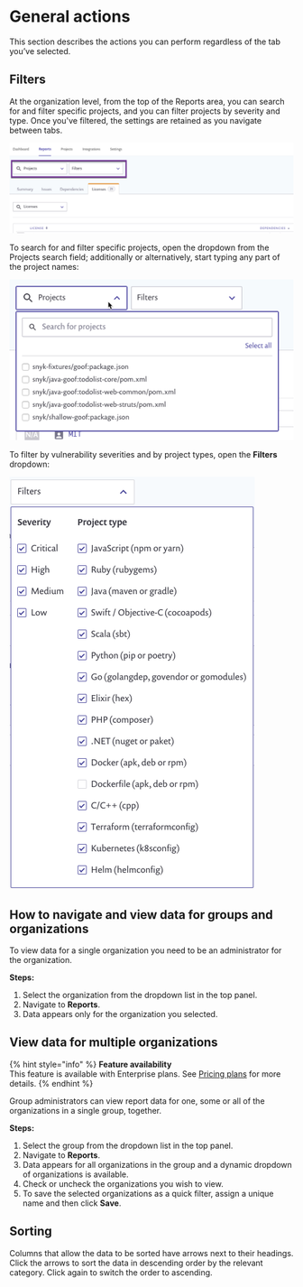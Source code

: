 # General actions

This section describes the actions you can perform regardless of the tab you’ve selected.

## Filters

At the organization level, from the top of the Reports area, you can search for and filter specific projects, and you can filter projects by severity and type. Once you've filtered, the settings are retained as you navigate between tabs.

![](../../.gitbook/assets/uuid-8769c471-9788-dfdf-e3a7-2ffd28ea1011-en.png)

To search for and filter specific projects, open the dropdown from the Projects search field; additionally or alternatively, start typing any part of the project names:

![](../../.gitbook/assets/uuid-d8df9018-387d-26f4-c735-b50a312b9eb0-en.png)

To filter by vulnerability severities and by project types, open the **Filters** dropdown:

![](../../.gitbook/assets/mceclip0-29-.png)

## How to navigate and view data for groups and organizations

To view data for a single organization you need to be an administrator for the organization.

**Steps:**

1. Select the organization from the dropdown list in the top panel.
2. Navigate to **Reports**.
3. Data appears only for the organization you selected.

## View data for multiple organizations

{% hint style="info" %}
**Feature availability**  
This feature is available with Enterprise plans. See [Pricing plans](https://snyk.io/plans/) for more details.
{% endhint %}

Group administrators can view report data for one, some or all of the organizations in a single group, together.

**Steps:**

1. Select the group from the dropdown list in the top panel.
2. Navigate to **Reports**.
3. Data appears for all organizations in the group and a dynamic dropdown of organizations is available.
4. Check or uncheck the organizations you wish to view.
5. To save the selected organizations as a quick filter, assign a unique name and then click **Save**.

## Sorting

Columns that allow the data to be sorted have arrows next to their headings. Click the arrows to sort the data in descending order by the relevant category. Click again to switch the order to ascending.

